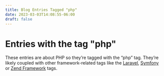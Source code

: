 ```yaml
---
title: Blog Entries Tagged "php"
date: 2023-03-03T14:08:55-06:00
draft: false
---
```

# Entries with the tag "php"

These entries are about PHP so they’re tagged with the “php” tag. 
They’re likely coupled with other framework-related tags like the [Laravel](/tag/laravel), [Symfony](/tag/symfony) or [Zend Framework](/tag/zend-framework) tags.